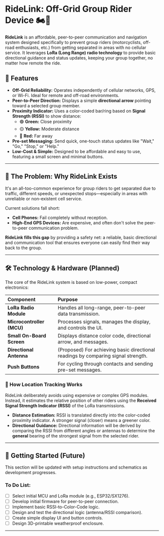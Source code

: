 # RideLink: Off-Grid Group Rider Device 🏍️📡

**RideLink** is an affordable, peer-to-peer communication and navigation system designed specifically to prevent group riders (motorcyclists, off-road enthusiasts, etc.) from getting separated in areas with no cellular service. It leverages **LoRa (Long Range) radio technology** to provide basic directional guidance and status updates, keeping your group together, no matter how remote the ride.

## 🌟 Features

* **Off-Grid Reliability:** Operates independently of cellular networks, GPS, or Wi-Fi. Ideal for remote and off-road environments.
* **Peer-to-Peer Direction:** Displays a simple **directional arrow** pointing toward a selected group member.
* **Proximity Indicator:** Uses a color-coded bar/ring based on **Signal Strength (RSSI)** to show distance:
    * 🟢 **Green:** Close proximity
    * 🟡 **Yellow:** Moderate distance
    * 🔴 **Red:** Far away
* **Pre-set Messaging:** Send quick, one-touch status updates like "Wait," "Go," "Stop," or "Help."
* **Low-Cost & Simple:** Designed to be affordable and easy to use, featuring a small screen and minimal buttons.

---

## 🚧 The Problem: Why RideLink Exists

It's an all-too-common experience for group riders to get separated due to traffic, different speeds, or unexpected stops—especially in areas with unreliable or non-existent cell service.

Current solutions fall short:

* **Cell Phones:** Fail completely without reception.
* **High-End GPS Devices:** Are expensive, and often don't solve the peer-to-peer communication problem.

**RideLink fills this gap** by providing a safety net: a reliable, basic directional and communication tool that ensures everyone can easily find their way back to the group.

---

## 🛠️ Technology & Hardware (Planned)

The core of the RideLink system is based on low-power, compact electronics:

| Component | Purpose |
| :--- | :--- |
| **LoRa Radio Module** | Handles all long-range, peer-to-peer data transmission. |
| **Microcontroller (MCU)** | Processes signals, manages the display, and controls the UI. |
| **Small On-Board Screen** | Displays distance color code, directional arrow, and messages. |
| **Directional Antenna** | (Proposed) For achieving basic directional readings by comparing signal strength. |
| **Push Buttons** | For cycling through contacts and sending pre-set messages. |

### 🧭 How Location Tracking Works

RideLink deliberately avoids using expensive or complex GPS modules. Instead, it estimates the relative position of other riders using the **Received Signal Strength Indicator (RSSI)** of the LoRa transmissions.

* **Distance Estimation:** RSSI is translated directly into the color-coded proximity indicator. A stronger signal (closer) means a greener color.
* **Directional Guidance:** Directional information will be derived by comparing the RSSI from different angles or antennas to determine the **general** bearing of the strongest signal from the selected rider.

---

## 🚀 Getting Started (Future)

This section will be updated with setup instructions and schematics as development progresses.

### To Do List:

- [ ] Select initial MCU and LoRa module (e.g., ESP32/SX1276).
- [ ] Develop initial firmware for peer-to-peer connection.
- [ ] Implement basic RSSI-to-Color-Code logic.
- [ ] Design and test the directional logic (antenna/RSSI comparison).
- [ ] Create simple display UI and button controls.
- [ ] Design 3D-printable weatherproof enclosure.

---
